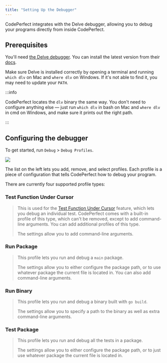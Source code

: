 ```yaml
---
title: "Setting Up the Debugger"
---
```


CodePerfect integrates with the Delve debugger, allowing you to debug your
programs directly from inside CodePerfect.

## Prerequisites

You'll need [the Delve debugger](https://github.com/go-delve/delve). You can
install the latest version from their
[docs](https://github.com/go-delve/delve/blob/master/Documentation/installation/README.md).

Make sure Delve is installed correctly by opening a terminal and running
`which dlv` on Mac and `where dlv` on Windows. If it's not able to find it, you
may need to update your `PATH`.

:::info

CodePerfect locates the `dlv` binary the same way. You don't need to configure
anything else — just run `which dlv` in bash on Mac and `where dlv` in cmd on
Windows, and make sure it prints out the right path.

:::

## Configuring the debugger

To get started, run `Debug` &gt; `Debug Profiles`.

![](/debug-profiles.png)

The list on the left lets you add, remove, and select profiles. Each profile is
a piece of configuration that tells CodePerfect how to debug your program.

There are currently four supported profile types:

### Test Function Under Cursor

> This is used for the [Test Function Under Cursor](debug-a-test) feature, which
> lets you debug an individual test. CodePerfect comes with a built-in profile
> of this type, which can't be removed, except to add command-line arguments.
> You can add additional profiles of this type.
>
> The settings allow you to add command-line arguments.

### Run Package

> This profile lets you run and debug a `main` package.
>
> The settings allow you to either configure the package path, or to use
> whatever package the current file is located in. You can also add command-line
> arguments.

### Run Binary

> This profile lets you run and debug a binary built with `go build`.
>
> The settings allow you to specify a path to the binary as well as extra
> command-line arguments.

### Test Package

> This profile lets you run and debug all the tests in a package.
>
> The settings allow you to either configure the package path, or to just use
> whatever package the current file is located in.

